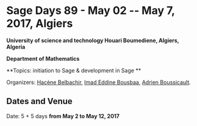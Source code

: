 

# Sage Days 89 - May 02 -- May 7, 2017, Algiers

**University of science and technology Houari Boumediene, Algiers, Algeria** 

**Department of Mathematics** 

**Topics: initiation to Sage & development in Sage ** 

Organizers: <a class="mailto" href="mailto:hacenebelbachir@gmail.com">Hacène Belbachir</a>, <a class="mailto" href="mailto:bousbaa.imadeddine@gmail.com">Imad Eddine Bousbaa</a>, <a class="mailto" href="mailto:boussica@labri.fr">Adrien Boussicault</a>.  


## Dates and Venue

Date: 5 + 5 days **from May 2 to May 12, 2017** 
